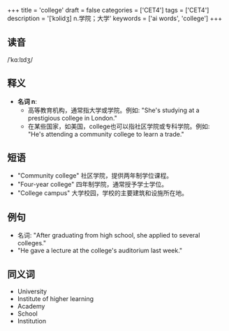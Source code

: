 +++
title = 'college'
draft = false
categories = ['CET4']
tags = ['CET4']
description = '[ˈkɔlidʒ] n.学院；大学'
keywords = ['ai words', 'college']
+++

## 读音
/ˈkɑːlɪdʒ/

## 释义
- **名词 n**:
  - 高等教育机构，通常指大学或学院。例如: "She's studying at a prestigious college in London."
  - 在某些国家，如美国，college也可以指社区学院或专科学院。例如: "He's attending a community college to learn a trade."

## 短语
- "Community college" 社区学院，提供两年制学位课程。
- "Four-year college" 四年制学院，通常授予学士学位。
- "College campus" 大学校园，学校的主要建筑和设施所在地。

## 例句
- 名词: "After graduating from high school, she applied to several colleges."
- "He gave a lecture at the college's auditorium last week."

## 同义词
- University
- Institute of higher learning
- Academy
- School
- Institution

